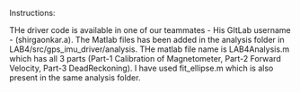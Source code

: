 Instructions: 

THe driver code is available in one of our teammates - His GItLab username - (shirgaonkar.a).
The Matlab files has been added in the analysis folder in LAB4/src/gps_imu_driver/analysis.
THe matlab file name is LAB4Analysis.m which has all 3 parts (Part-1 Calibration of Magnetometer, Part-2 Forward Velocity, Part-3 DeadReckoning).
I have used fit_ellipse.m which is also present in the same analysis folder.
